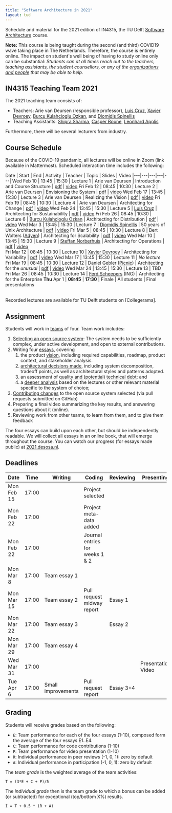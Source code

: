 ```yaml
---
title: "Software Architecture in 2021"
layout: tud
---
```


Schedule and material for the 2021 edition of IN4315, the TU Delft [Software Architecture](../index.html) course.

**Note:** This course is being taught during the second (and third) COVID19 wave taking place in The Netherlands. Therefore, the course is entirely online.
The impact on student's well being of having to study online only can be substantial:
_Students can at all times reach out to the teachers, teaching assistants, 
the student counsellors, or any of the 
[organizations and people](slides/student-well-being.pdf) that may be able to help._



## IN4315 Teaching Team 2021

The 2021 teaching team consists of:

- Teachers: Arie van Deursen (responsible professor), [Luís Cruz][luis], [Xavier Devroey][xavier], [Burcu Kulahcioglu Ozkan][burcu], and [Diomidis Spinellis][diomidis]
- Teaching Assistants: [Shipra Sharma][shipra], [Casper Boone][casper], [Leonhard Applis][leonhard]


[xavier]: http://xdevroey.be/
[luis]: https://luiscruz.github.io/
[burcu]: https://burcuku.github.io/home/
[diomidis]: https://en.wikipedia.org/wiki/Diomidis_Spinellis
[casper]: https://github.com/casperboone
[shipra]: https://nl.linkedin.com/in/shiprasharma0312
[ferd]: https://nl.linkedin.com/in/ferdscheepers
[leonhard]: https://github.com/Twonki



<!--

- Casper Boone (Teaching assistent)
- Xavier Devroey (co-teacher, variability)
- Marco Di Biase (co-teacher, quality)
- Ayushi Rastogi (co-teacher, social aspects)

-->

Furthermore, there will be several lecturers from industry.


<a id="schedule"></a>

## Course Schedule

Because of the COVID-19 pandamic, all lectures will be online in Zoom (link available in Mattermost).
Scheduled interaction time includes the following:


Date | Start | End | Activity | Teacher | Topic | Slides | Video
|---|---|---|---|---|
Wed Feb 10 | 13:45 | 15:30 | Lecture 1 | Arie van Deursen         | Introduction and Course Structure | [pdf](slides/overview2021.pdf) | [video](https://collegerama.tudelft.nl/Mediasite/Channel/eemcs-msc-cs/watch/3e74da30042e4edc90ca96648e336e5e1d)
Fri Feb 12 | 08:45 | 10:30 | Lecture 2 | Arie van Deursen         | Envisioning the System | [pdf](slides/envisioning-the-system.pdf) | [video](https://collegerama.tudelft.nl/Mediasite/Channel/eemcs-msc-cs/watch/a346b37e49504745a857c1abc55cb99e1d)
Wed Feb 17 | 13:45 | 15:30 | Lecture 3 | Arie van Deursen         | Realizing the Vision | [pdf](slides/contributions-and-views.pdf) | [video](https://collegerama.tudelft.nl/Mediasite/Channel/eemcs-msc-cs/watch/e9cea7ad12464b138d41ad2b6f17abbe1d)
Fri Feb 19 | 08:45 | 10:30 | Lecture 4 | Arie van Deursen         | Architecting for Change | [pdf](slides/architecting-for-change.pdf) | [video](https://collegerama.tudelft.nl/Mediasite/Channel/eemcs-msc-cs/watch/7dd72f21515e47318535e11776f7ec541d)
Wed Feb 24 | 13:45 | 15:30 | Lecture 5 | [Luís Cruz][luis]        | Architecting for Sustainability | [pdf](slides/sa-green-se.pdf) | [video](https://collegerama.tudelft.nl/Mediasite/Channel/eemcs-msc-cs/watch/baf7f84c76d54e2a9c3323f122f926281d)
Fri Feb 26 | 08:45 | 10:30 | Lecture 6 | [Burcu Kulahcioglu Ozkan][burcu]     | Architecting for Distribution | [pdf](slides/architecting-for-distribution.pdf) | [video](https://collegerama.tudelft.nl/Mediasite/Channel/eemcs-msc-cs/watch/4e45e2300a624cf9a27fffb3ac7a6d0b1d)
Wed Mar 3  | 13:45 | 15:30 | Lecture 7 | [Diomidis Spinellis][diomidis] | 50 years of Unix Architecture | [pdf](slides/unix-arch-evolution-v5.pdf) | [video](https://collegerama.tudelft.nl/Mediasite/Channel/eemcs-msc-cs/watch/60d3d5e186504d0ebb8978927ab461131d)
Fri Mar 5  | 08:45 | 10:30 | Lecture 8 | Bert Wolters ([Adyen])     | Architecting for Scalability | [pdf](slides/architecting-for-scalability.pdf) | [video](https://collegerama.tudelft.nl/Mediasite/Channel/eemcs-msc-cs/watch/0264caaf373f40cab74424d6d7ece9081d)
Wed Mar 10 | 13:45 | 15:30 | Lecture 9 | [Steffan Norberhuis][norberhuis]      | Architecting for Operations | [pdf](slides/architecting-for-operations.pdf) | [video](https://collegerama.tudelft.nl/Mediasite/Showcase/msc-computerscience/Presentation/6e297dd555754aef82b2e6c2a5fcdecb1d)		
Fri Mar 12 | 08:45 | 10:30 | Lecture 10 | [Xavier Devroey][xavier] | Architecting for Variability | [pdf](slides/tudelft-architecture-spl2021.pdf) | [video](https://collegerama.tudelft.nl/Mediasite/Showcase/msc-computerscience/Presentation/648bf0fe0e89447b95acf171df0710a51d)
Wed Mar 17 | 13:45 | 15:30 | Lecture 11 | _No lecture_
Fri Mar 19 | 08:45 | 10:30 | Lecture 12 | Daniel Gebler ([Picnic])  | Architecting for the _unusual_ | [pdf](slides/architecting-for-the-unusual.pdf) | [video](https://collegerama.tudelft.nl/Mediasite/Channel/eemcs-msc-cs/watch/aaebb0e58178466fa2d19ccb87dc2a1b1d)
Wed Mar 24 | 13:45 | 15:30 | Lecture 13 | TBD
Fri Mar 26 | 08:45 | 10:30 | Lecture 14 | [Ferd Scheepers][ferd] (ING) | Architecting for the Enterprise
**Thu** Apr 1 | **08:45** | **17:30** | Finale | All students | Final presentations

<br/>
Recorded lectures are available for TU Delft students on [Collegerama].

[picnic]: https://blog.picnic.nl/
[adyen]: https://www.adyen.com/
[norberhuis]: https://www.norberhuis.nl/
[collegerama]: https://collegerama.tudelft.nl/Mediasite/Channel/eemcs-msc-cs/browse/null/most-recent/null/0/1cf33499abdf4e20a195204e9d47b4b414



## Assignment

Students will work in [teams](assignment.html#team-formation) of four.
Team work includes:

1. [Selecting an open source system](assignment.html#picking): The system needs to be sufficiently complex, under active development, and open to external contributions.
2. Writing four [essays](assignment.html#essays), covering
    1. the product [vision](assignment.html#vision), including required capabilities, roadmap, product context, and stakeholder analysis.
    2. [architectural decisions made](assignment.html#architecture), including system decomposition, tradeoff points, as well as architectural styles and patterns adopted.
    3. an assessment of [quality and (potential) technical debt](assignment.html#quality); and
    4. a [deeper analysis](assignment.html#deepening) based on the lectures or other relevant material specific to the system of choice;
3. [Contributing changes](assignment.html#contributions) to the open source system selected (via pull requests submitted on GitHub)
4. Preparing a final video summarizing the key results, and answering questions about it (online).
5. Reviewing work from other teams, to learn from them, and to give them feedback

The four essays can build upon each other, but should be independently readable.
We will collect all essays in an online book, that will emerge throughout the course.
You can watch our progress (for essays made public) at [2021.desosa.nl][desosa2021].

[desosa2021]: https://2021.desosa.nl



## Deadlines

Date       | Time  | Writing            | Coding                    | Reviewing | Presenting
|---|---|---|---|---|---|
Mon Feb 15 | 17:00 |                    | Project selected          |           |
Mon Feb 22 | 17:00 |                    | Project meta-data added   |           |
Mon Feb 22 | 17:00 |                    | Journal entries for weeks 1 & 2 |     |
Mon Mar 8  | 17:00 | Team essay 1       |                           |           |
Mon Mar 15 | 17:00 | Team essay 2       | Pull request midway report| Essay 1   |
Mon Mar 22 | 17:00 | Team essay 3       |                           | Essay 2   |
Mon Mar 29 | 17:00 | Team essay 4       |                           |           |
Wed Mar 31 | 17:00 |                    |                           |           | Presentation Video
Tue Apr 6  | 17:00 | Small improvements | Pull request report       | Essay 3+4 |


## Grading

Students will receive grades based on the following:

- `E`: Team performance for each of the four essays (1-10), composed form the average of the four essays E1..E4.
- `C`: Team performance for code contributions (1-10)
- `P`: Team performance for video presentation (1-10)
- `R`: Individual performance in peer reviews (-1, 0, 1): zero by default
- `A`: Individual performance in participation (-1, 0, 1): zero by default

The _team grade_ is the weighted average of the team activities:

    T = (3*E + C + P)/5

The _individual grade_ then is the team grade to which a bonus can be added (or subtracted) for exceptional (top/bottom X%) results.

	I = T + 0.5 * (R + A)
